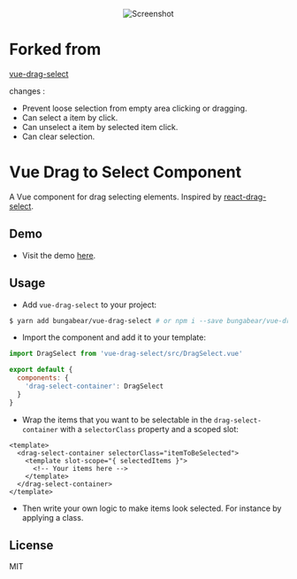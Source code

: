 <p align="center">
  <img src="https://raw.githubusercontent.com/stephan281094/vue-drag-select/master/images/screenshot.png"
    alt="Screenshot">
</p>


# Forked from
[vue-drag-select](https://github.com/stephan281094/vue-drag-select)

changes :  
* Prevent loose selection from empty area clicking or dragging.
* Can select a item by click.
* Can unselect a item by selected item click.
* Can clear selection.


# Vue Drag to Select Component
A Vue component for drag selecting elements. Inspired by [react-drag-select](https://github.com/pablofierro/react-drag-select).

## Demo
* Visit the demo [here](http://vue-drag-select-example.now.sh).

## Usage
* Add `vue-drag-select` to your project:

```bash
$ yarn add bungabear/vue-drag-select # or npm i --save bungabear/vue-drag-select
```

* Import the component and add it to your template:

```js
import DragSelect from 'vue-drag-select/src/DragSelect.vue'

export default {
  components: {
    'drag-select-container': DragSelect
  }
}
```

* Wrap the items that you want to be selectable in the `drag-select-container`
  with a `selectorClass` property and a scoped slot:

```vue
<template>
  <drag-select-container selectorClass="itemToBeSelected">
    <template slot-scope="{ selectedItems }">
      <!-- Your items here -->
    </template>
  </drag-select-container>
</template>
```

* Then write your own logic to make items look selected. For instance
  by applying a class.

## License
MIT
